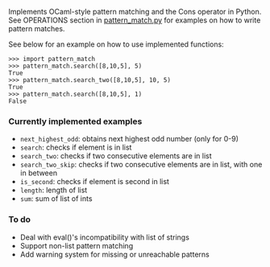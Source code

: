 Implements OCaml-style pattern matching and the Cons operator in Python.  
See OPERATIONS section in [pattern_match.py](pattern_match.py) for examples on how to write pattern matches.  


See below for an example on how to use implemented functions:

```
>>> import pattern_match
>>> pattern_match.search([8,10,5], 5)
True
>>> pattern_match.search_two([8,10,5], 10, 5)
True
>>> pattern_match.search([8,10,5], 1)
False
```

### Currently implemented examples
* `next_highest_odd`: obtains next highest odd number (only for 0-9)
* `search`: checks if element is in list
* `search_two`: checks if two consecutive elements are in list
* `search_two_skip`: checks if two consecutive elements are in list, with one in between
* `is_second`: checks if element is second in list
* `length`: length of list
* `sum`: sum of list of ints

### To do
* Deal with eval()'s incompatibility with list of strings
* Support non-list pattern matching
* Add warning system for missing or unreachable patterns